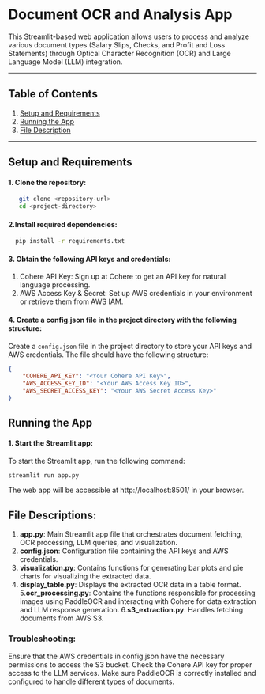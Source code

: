 # Document OCR and Analysis App
This Streamlit-based web application allows users to process and analyze various document types (Salary Slips, Checks, and Profit and Loss Statements) through Optical Character Recognition (OCR) and Large Language Model (LLM) integration.

---

## Table of Contents

1. [Setup and Requirements](#setup-and-requirements)  
2. [Running the App](#Running-the-app)
3. [File Description](#File-description)

---

## Setup and Requirements

#### 1. Clone the repository:
```bash
   git clone <repository-url>
   cd <project-directory>
```
#### 2.Install required dependencies:

```bash
  pip install -r requirements.txt
```
#### 3. Obtain the following API keys and credentials:

 1. Cohere API Key: Sign up at Cohere to get an API key for natural language processing.
 2. AWS Access Key & Secret: Set up AWS credentials in your environment or retrieve them from AWS IAM.

#### 4. Create a config.json file in the project directory with the following structure:

Create a `config.json` file in the project directory to store your API keys and AWS credentials. The file should have the following structure:

```json
{
    "COHERE_API_KEY": "<Your Cohere API Key>",
    "AWS_ACCESS_KEY_ID": "<Your AWS Access Key ID>",
    "AWS_SECRET_ACCESS_KEY": "<Your AWS Secret Access Key>"
}
```

## Running the App

#### 1. Start the Streamlit app:
To start the Streamlit app, run the following command:

```bash
streamlit run app.py
```
The web app will be accessible at http://localhost:8501/ in your browser.
## File Descriptions:
 1. **app.py**: Main Streamlit app file that orchestrates document fetching, OCR processing, LLM queries, and visualization.
 2. **config.json**: Configuration file containing the API keys and AWS credentials.
 3. **visualization.py**: Contains functions for generating bar plots and pie charts for visualizing the extracted data.
 4. **display_table.py**: Displays the extracted OCR data in a table format.
 5.**ocr_processing.py**: Contains the functions responsible for processing images using PaddleOCR and interacting with Cohere for data extraction and LLM response generation.
 6.**s3_extraction.py**: Handles fetching documents from AWS S3.

### Troubleshooting:
Ensure that the AWS credentials in config.json have the necessary permissions to access the S3 bucket.
Check the Cohere API key for proper access to the LLM services.
Make sure PaddleOCR is correctly installed and configured to handle different types of documents.
